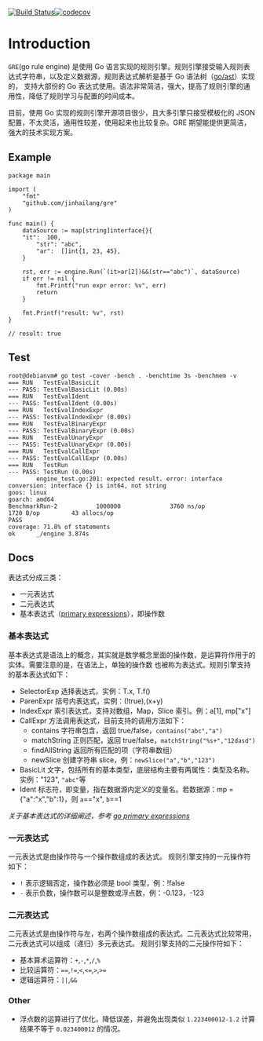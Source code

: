 [![Build Status](https://travis-ci.org/jinhailang/gre.svg?branch=master)](https://travis-ci.org/jinhailang/gre)[![codecov](https://codecov.io/gh/jinhailang/gre/branch/master/graph/badge.svg)](https://codecov.io/gh/jinhailang/gre)

# Introduction

`GRE`(go rule engine) 是使用 Go 语言实现的规则引擎。规则引擎接受输入规则表达式字符串，以及定义数据源，规则表达式解析是基于 Go 语法树（[go/ast](https://godoc.org/go/ast)）实现的，
支持大部份的 Go 表达式使用。语法非常简洁，强大，提高了规则引擎的通用性，降低了规则学习与配置的时间成本。

目前，使用 Go 实现的规则引擎开源项目很少，且大多引擎只接受模板化的 JSON 配置，不太灵活，通用性较差，使用起来也比较复杂。GRE 期望能提供更简洁，强大的技术实现方案。

## Example

```
package main

import (
    "fmt"
    "github.com/jinhailang/gre"
)

func main() {
    dataSource := map[string]interface{}{
	"it":  100,
        "str": "abc",
        "ar":  []int{1, 23, 45},
    }

    rst, err := engine.Run(`(it>ar[2])&&(str=="abc")`, dataSource)
    if err != nil {
    	fmt.Printf("run expr error: %v", err)
    	return
    }

    fmt.Printf("result: %v", rst)
}

// result: true
```


## Test

```
root@debianvm# go test -cover -bench . -benchtime 3s -benchmem -v
=== RUN   TestEvalBasicLit
--- PASS: TestEvalBasicLit (0.00s)
=== RUN   TestEvalIdent
--- PASS: TestEvalIdent (0.00s)
=== RUN   TestEvalIndexExpr
--- PASS: TestEvalIndexExpr (0.00s)
=== RUN   TestEvalBinaryExpr
--- PASS: TestEvalBinaryExpr (0.00s)
=== RUN   TestEvalUnaryExpr
--- PASS: TestEvalUnaryExpr (0.00s)
=== RUN   TestEvalCallExpr
--- PASS: TestEvalCallExpr (0.00s)
=== RUN   TestRun
--- PASS: TestRun (0.00s)
        engine_test.go:201: expected result. error: interface conversion: interface {} is int64, not string
goos: linux
goarch: amd64
BenchmarkRun-2           1000000              3760 ns/op            1720 B/op         43 allocs/op
PASS
coverage: 71.8% of statements
ok      _/engine 3.874s

```

## Docs

表达式分成三类：

- 一元表达式
- 二元表达式
- 基本表达式（[primary expressions](https://golang.org/ref/spec#Primary_expressions)），即操作数

### 基本表达式

基本表达式是语法上的概念，其实就是数学概念里面的操作数，是运算符作用于的实体。需要注意的是，在语法上，单独的操作数
也被称为表达式。规则引擎支持的基本表达式如下：

- SelectorExp 选择表达式，实例：T.x, T.f()
- ParenExpr 括号内表达式，实例：(!true),(x+y)
- IndexExpr 索引表达式，支持对数组，Map，Slice 索引。例：a[1], mp["x"]
- CallExpr 方法调用表达式，目前支持的调用方法如下：
  - contains 字符串包含，返回 true/false，`contains("abc","a")`
  - matchString 正则匹配，返回 true/false，`matchString("%s+","12dasd")`
  - findAllString 返回所有匹配的项（字符串数组）
  - newSlice 创建字符串 slice，例：`newSlice("a","b","123")`
- BasicLit 文字，包括所有的基本类型，底层结构主要有两属性：类型及名称。实例："123", `"abc"`等
- Ident 标志符，即变量，指在数据源内定义的变量名。若数据源：mp = {"a":"x","b":1}，则 `a`=="x", `b`==1

*关于基本表达式的详细阐述，参考 [go primary expressions](https://golang.org/ref/spec#Primary_expressions)*

### 一元表达式

一元表达式是由操作符与一个操作数组成的表达式。
规则引擎支持的一元操作符如下：

- `!` 表示逻辑否定，操作数必须是 bool 类型，例：!false
- `-` 表示负数，操作数可以是整数或浮点数，例：-0.123，-123

### 二元表达式

二元表达式是由操作符与左，右两个操作数组成的表达式。二元表达式比较常用，二元表达式可以组成（递归）多元表达式。
规则引擎支持的二元操作符如下：

- 基本算术运算符：`+`,`-`,`*`,`/`,`%`
- 比较运算符：`==`,`!=`,`<`,`<=`,`>`,`>=`
- 逻辑运算符：`||`,`&&`

### Other

- 浮点数的运算进行了优化，降低误差，并避免出现类似 `1.223400012-1.2` 计算结果不等于 `0.023400012` 的情况。
